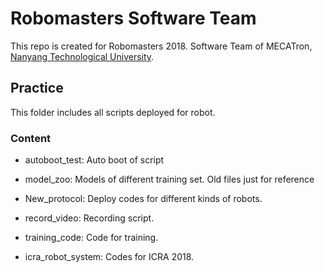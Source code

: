 # Robomasters Software Team

This repo is created for Robomasters 2018. Software Team of MECATron, [Nanyang Technological University](http://www.ntu.edu.sg).

## Practice

This folder includes all scripts deployed for robot.

### Content

- autoboot_test: Auto boot of script 

- model_zoo: Models of different training set. Old files just for reference

- New_protocol: Deploy codes for different kinds of robots.

- record_video: Recording script. 

- training_code: Code for training.

- icra_robot_system: Codes for ICRA 2018.
